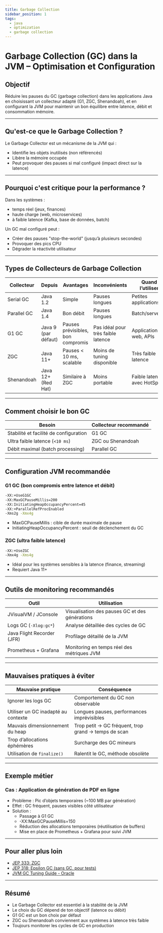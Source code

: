 ```yaml
---
title: Garbage Collection
sidebar_position: 1
tags:
  - java
  - optimization
  - garbage collection
---
```



# Garbage Collection (GC) dans la JVM – Optimisation et Configuration

## Objectif

Réduire les pauses du GC (garbage collection) dans les applications Java en choisissant un collecteur adapté (G1, ZGC, Shenandoah), et en configurant la JVM pour maintenir un bon équilibre entre latence, débit et consommation mémoire.

---

## Qu'est-ce que le Garbage Collection ?

Le Garbage Collector est un mécanisme de la JVM qui :
- Identifie les objets inutilisés (non référencés)
- Libère la mémoire occupée
- Peut provoquer des pauses si mal configuré (impact direct sur la latence)

---

## Pourquoi c'est critique pour la performance ?

Dans les systèmes :
- temps réel (jeux, finances)
- haute charge (web, microservices)
- à faible latence (Kafka, base de données, batch)

Un GC mal configuré peut :
- Créer des pauses "stop-the-world" (jusqu’à plusieurs secondes)
- Provoquer des pics CPU
- Dégrader la réactivité utilisateur

---

## Types de Collecteurs de Garbage Collection

| Collecteur | Depuis | Avantages | Inconvénients | Quand l’utiliser |
|------------|--------|-----------|----------------|------------------|
| Serial GC | Java 1.2 | Simple | Pauses longues | Petites applications |
| Parallel GC | Java 1.4 | Bon débit | Pauses longues | Batch/serveurs |
| G1 GC | Java 9 (par défaut) | Pauses prévisibles, bon compromis | Pas idéal pour très faible latence | Applications web, APIs |
| ZGC | Java 11+ | Pauses < 10 ms, scalable | Moins de tuning disponible | Très faible latence |
| Shenandoah | Java 12+ (Red Hat) | Similaire à ZGC | Moins portable | Faible latence avec HotSpot |

---

## Comment choisir le bon GC

| Besoin | Collecteur recommandé |
|--------|------------------------|
| Stabilité et facilité de configuration | G1 GC |
| Ultra faible latence (`<10 ms`) | ZGC ou Shenandoah |
| Débit maximal (batch processing) | Parallel GC |

---

## Configuration JVM recommandée

### G1 GC (bon compromis entre latence et débit)

```bash
-XX:+UseG1GC
-XX:MaxGCPauseMillis=200
-XX:InitiatingHeapOccupancyPercent=45
-XX:+ParallelRefProcEnabled
-Xms2g -Xmx4g
```

- MaxGCPauseMillis : cible de durée maximale de pause
- InitiatingHeapOccupancyPercent : seuil de déclenchement du GC

### ZGC (ultra faible latence)

```bash
-XX:+UseZGC
-Xmx4g -Xms4g
```

- Idéal pour les systèmes sensibles à la latence (finance, streaming)
- Requiert Java 11+

---

## Outils de monitoring recommandés

| Outil                      | Utilisation                                    |
| -------------------------- | ---------------------------------------------- |
| JVisualVM / JConsole       | Visualisation des pauses GC et des générations |
| Logs GC (`-Xlog:gc*`)      | Analyse détaillée des cycles de GC             |
| Java Flight Recorder (JFR) | Profilage détaillé de la JVM                   |
| Prometheus + Grafana       | Monitoring en temps réel des métriques JVM     |

---

## Mauvaises pratiques à éviter

| Mauvaise pratique                   | Conséquence                                          |
| ----------------------------------- | ---------------------------------------------------- |
| Ignorer les logs GC                 | Comportement du GC non observable                    |
| Utiliser un GC inadapté au contexte | Longues pauses, performances imprévisibles           |
| Mauvais dimensionnement du heap     | Trop petit → GC fréquent, trop grand → temps de scan |
| Trop d’allocations éphémères        | Surcharge des GC mineurs                             |
| Utilisation de `finalize()`         | Ralentit le GC, méthode obsolète                     |

---

## Exemple métier

### Cas : Application de génération de PDF en ligne
- Problème : Pic d’objets temporaires (~100 MB par génération)
- Effet : GC fréquent, pauses visibles côté utilisateur
- Solution :
	- Passage à G1 GC
	- -XX:MaxGCPauseMillis=150
	- Réduction des allocations temporaires (réutilisation de buffers)
	- Mise en place de Prometheus + Grafana pour suivi JVM

--- 

## Pour aller plus loin
- [JEP 333: ZGC](https://openjdk.org/jeps/333)
- [JEP 318: Epsilon GC (sans GC, pour tests)](https://openjdk.org/jeps/318)
- [JVM GC Tuning Guide - Oracle](https://docs.oracle.com/javase/8/docs/technotes/guides/vm/gctuning/index.html)

---

## Résumé
- Le Garbage Collector est essentiel à la stabilité de la JVM
- Le choix du GC dépend de ton objectif (latence ou débit)
- G1 GC est un bon choix par défaut
- ZGC ou Shenandoah conviennent aux systèmes à latence très faible
- Toujours monitorer les cycles de GC en production